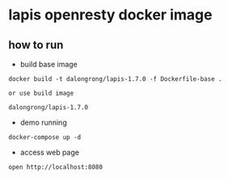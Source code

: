 # lapis openresty docker image

## how to run

* build base image

```code
docker build -t dalongrong/lapis-1.7.0 -f Dockerfile-base .

or use build image

dalongrong/lapis-1.7.0
```

* demo running

```code
docker-compose up -d
```

* access web page

```code
open http://localhost:8080
```